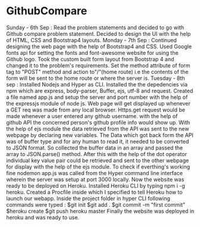 # GithubCompare
Sunday - 6th Sep : Read the problem statements and decided to go with Github compare problem statement. Decided to design the UI with the help of HTML, CSS and Bootstrap4 layouts. Monday - 7th Sep : Continued designing the web page with the help of Bootstrap4 and CSS. Used Google fonts api for setting the fonts and font-awesome website for using the Github logo. Took the custom built form layout from Bootstrap 4 and changed it to the problem's requirements. Set the method attribute of form tag to "POST" method and action to"/"(home route) i.e the contents of the form will be sent to the home route or where the server is. Tuesday - 8th sep : Installed Nodejs and Hyper as CLI. Installed the the depedencies via npm which are express, body-parser, Buffer, ejs, utf-8 and request. Created a file named app.js and setup the server and port number with the help of the expressjs module of node js. Web page will get displayed up whenever a GET req was made from any local browser. Https.get request would be made whenever a user entered any github username. with the help of github API the concerned person's github profile info would show up. With the help of ejs module the data retrieved from the API was sent to the new webpage by declaring new variables. The Data which got back form the API was of buffer type and for any human to read it, it needed to be converted to JSON format. So collected the buffer data in an array and passed the array to JSON.parse() method. After this with the help of the dot operator individual key value pair could be retrieved and sent to the other webpage for display with the help of the ejs module. To check if everthing's working fine nodemon app.js was called from the Hyper command line interface wherein the server was setup at port 3000 locally. Now the website was ready to be deployed on Heroku. Installed Heroku CLI by typing npm i -g heroku. Created a Procfile inside which I specified to tell Heroku how to launch our webapp. Inside the project folder in hyper CLI following commands were typed : $git init $git add . $git commit -m "first commit" $heroku create $git push heroku master Finally the website was deployed in heroku and was ready to use.
